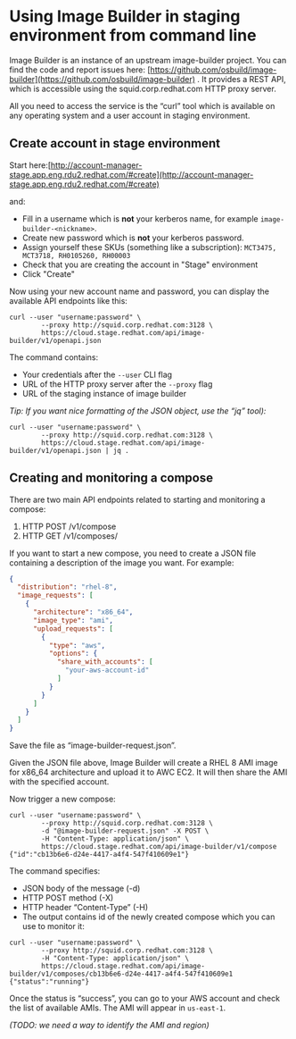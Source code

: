 # Using Image Builder in staging environment from command line

Image Builder is an instance of an upstream image-builder project. You can find the code and report issues here: [https://github.com/osbuild/image-builder](https://github.com/osbuild/image-builder) . It provides a REST API, which is accessible using the squid.corp.redhat.com HTTP proxy server.

All you need to access the service is the “curl” tool which is available on any operating system and a user account in staging environment.

## Create account in stage environment

Start here:[http://account-manager-stage.app.eng.rdu2.redhat.com/#create](http://account-manager-stage.app.eng.rdu2.redhat.com/#create)

and:
 * Fill in a username which is **not** your kerberos name, for example `image-builder-<nickname>`.
 * Create new password which is **not** your kerberos password.
 * Assign yourself these SKUs (something like a subscription): `MCT3475, MCT3718, RH0105260, RH00003`
 * Check that you are creating the account in "Stage" environment
 * Click "Create"

Now using your new account name and password, you can display the available API endpoints like this:
```
curl --user "username:password" \
        --proxy http://squid.corp.redhat.com:3128 \
        https://cloud.stage.redhat.com/api/image-builder/v1/openapi.json
```

The command contains:
 * Your credentials after the `--user` CLI flag
 * URL of the HTTP proxy server after the `--proxy` flag
 * URL of the staging instance of image builder

*Tip: If you want nice formatting of the JSON object, use the “jq” tool):*
```
curl --user "username:password" \
        --proxy http://squid.corp.redhat.com:3128 \
        https://cloud.stage.redhat.com/api/image-builder/v1/openapi.json | jq .
```

## Creating and monitoring a compose

There are two main API endpoints related to starting and monitoring a compose:
 1. HTTP POST /v1/compose
 2. HTTP GET /v1/composes/<uuid>

If you want to start a new compose, you need to create a JSON file containing a description of the image you want. For example:
```json
{
  "distribution": "rhel-8",
  "image_requests": [
    {
      "architecture": "x86_64",
      "image_type": "ami",
      "upload_requests": [
        {
          "type": "aws",
          "options": {
            "share_with_accounts": [
              "your-aws-account-id"
            ]
          }
        }
      ]
    }
  ]
}
```

Save the file as “image-builder-request.json”.

Given the JSON file above, Image Builder will create a RHEL 8 AMI image for x86\_64 architecture and upload it to AWC EC2. It will then share the AMI with the specified account.

Now trigger a new compose:
```
curl --user "username:password" \
        --proxy http://squid.corp.redhat.com:3128 \
        -d "@image-builder-request.json" -X POST \
        -H "Content-Type: application/json" \
        https://cloud.stage.redhat.com/api/image-builder/v1/compose
{"id":"cb13b6e6-d24e-4417-a4f4-547f410609e1"}
```

The command specifies:
 * JSON body of the message (-d)
 * HTTP POST method (-X)
 * HTTP header “Content-Type” (-H)
 * The output contains id of the newly created compose which you can use to monitor it:
```
curl --user "username:password" \
        --proxy http://squid.corp.redhat.com:3128 \
        -H "Content-Type: application/json" \
        https://cloud.stage.redhat.com/api/image-builder/v1/composes/cb13b6e6-d24e-4417-a4f4-547f410609e1
{"status":"running"}
```

Once the status is “success”, you can go to your AWS account and check the list of available AMIs. The AMI will appear in `us-east-1`.

*(TODO: we need a way to identify the AMI and region)*
